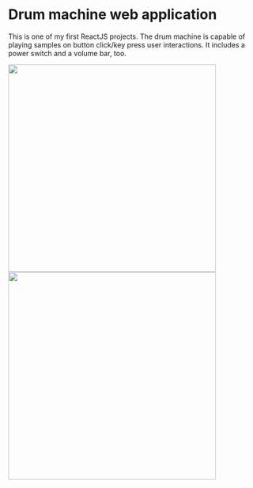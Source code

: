 # Drum machine web application

This is one of my first ReactJS projects. The drum machine is capable of playing samples on button click/key press user interactions. It includes a power switch and a volume bar, too.

<img src="https://user-images.githubusercontent.com/83016858/210379179-08b05a08-8023-4966-bfde-be38b3e12646.png" height="420"><img src="https://user-images.githubusercontent.com/83016858/210379191-693a0f2f-bf66-4bb4-899c-fba7341fc6d5.png" height="420">

